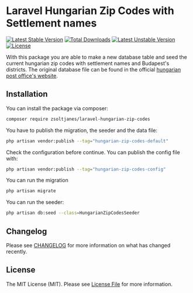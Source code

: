 # Laravel Hungarian Zip Codes with Settlement names
[![Latest Stable Version](http://poser.pugx.org/zsoltjanes/laravel-hungarian-zip-codes/v)](https://packagist.org/packages/zsoltjanes/laravel-hungarian-zip-codes) 
[![Total Downloads](http://poser.pugx.org/zsoltjanes/laravel-hungarian-zip-codes/downloads)](https://packagist.org/packages/zsoltjanes/laravel-hungarian-zip-codes) 
[![Latest Unstable Version](http://poser.pugx.org/zsoltjanes/laravel-hungarian-zip-codes/v/unstable)](https://packagist.org/packages/zsoltjanes/laravel-hungarian-zip-codes) 
[![License](http://poser.pugx.org/zsoltjanes/laravel-hungarian-zip-codes/license)](https://packagist.org/packages/zsoltjanes/laravel-hungarian-zip-codes) 

With this package you are able to make a new database table and seed the current hungarian zip codes with settlement names and Budapest's districts. The original database file can be found in the official [hungarian post office's website](https://www.posta.hu/szolgaltatasok/iranyitoszam-kereso).

## Installation

You can install the package via composer:
```bash
composer require zsoltjanes/laravel-hungarian-zip-codes
```
You have to publish the migration, the seeder and the data file:
```bash
php artisan vendor:publish --tag="hungarian-zip-codes-default"
```
Check the configuration before continue. You can publish the config file with:
```bash
php artisan vendor:publish --tag="hungarian-zip-codes-config"
```
You can run the migration
```bash
php artisan migrate
```
You can run the seeder:
```bash
php artisan db:seed --class=HungarianZipCodesSeeder
```

## Changelog

Please see [CHANGELOG](CHANGELOG.md) for more information on what has changed recently.

## License

The MIT License (MIT). Please see [License File](LICENSE.md) for more information.